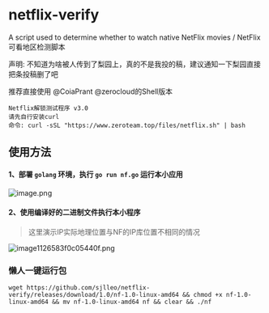 # netflix-verify
A script used to determine whether to watch native NetFlix movies / NetFlix可看地区检测脚本

声明: 不知道为啥被人传到了梨园上，真的不是我投的稿，建议通知一下梨园直接把条投稿删了吧

推荐直接使用 @CoiaPrant @zerocloud的Shell版本

```
Netflix解锁测试程序 v3.0
请先自行安装curl
命令: curl -sSL "https://www.zeroteam.top/files/netflix.sh" | bash
```

## 使用方法
#### 1、部署 `golang` 环境，执行 `go run nf.go` 运行本小应用

![image.png](https://img.leo.moe/images/2021/02/23/image.png)

#### 2、使用编译好的二进制文件执行本小程序

> 这里演示IP实际地理位置与NF的IP库位置不相同的情况

![image1126583f0c05440f.png](https://img.leo.moe/images/2021/02/23/image1126583f0c05440f.png)

### 懒人一键运行包

`wget https://github.com/sjlleo/netflix-verify/releases/download/1.0/nf-1.0-linux-amd64 && chmod +x nf-1.0-linux-amd64 && mv nf-1.0-linux-amd64 nf && clear && ./nf`
